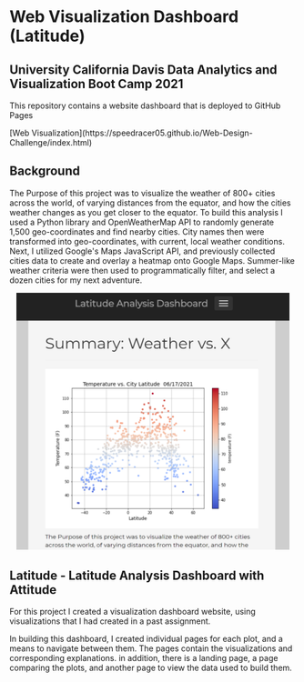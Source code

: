 # Web Visualization Dashboard (Latitude)
## University California Davis Data Analytics and Visualization Boot Camp 2021
This repository contains a website dashboard that is deployed to GitHub Pages 
<p>
  [Web Visualization](https://speedracer05.github.io/Web-Design-Challenge/index.html)
</p>

## Background
The Purpose of this project was to visualize the weather of 800+ cities across the world, of varying distances from the equator, and how the cities weather changes as you get closer to the equator. To build this analysis I used a Python library and OpenWeatherMap API to randomly generate 1,500 geo-coordinates and find nearby cities. City names then were transformed into geo-coordinates, with current, local weather conditions. Next, I utilized Google's Maps JavaScript API, and previously collected cities data to create and overlay a heatmap onto Google Maps. Summer-like weather criteria were then used to programmatically filter, and select a dozen cities for my next adventure.

<p align="center">
<img src="assets/Images/home_page.png" width="480">
</p>

## Latitude - Latitude Analysis Dashboard with Attitude

For this project I created a visualization dashboard website, using visualizations that I had created in a past assignment.

In building this dashboard, I created individual pages for each plot, and a means to navigate between them. The pages contain the visualizations and corresponding explanations. in addition, there is a landing page, a page comparing the plots, and another page to view the data used to build them.
